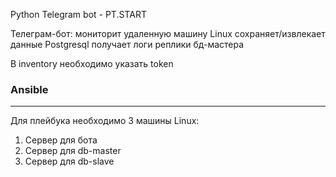 Python Telegram bot - PT.START

Телеграм-бот:
мониторит удаленную машину Linux
сохраняет/извлекает данные Postgresql
получает логи реплики бд-мастера

В inventory необходимо указать token

### Ansible
------------------------------
Для плейбука необходимо 3 машины Linux:
1. Сервер для бота 
2. Сервер для db-master
3. Сервер для db-slave
